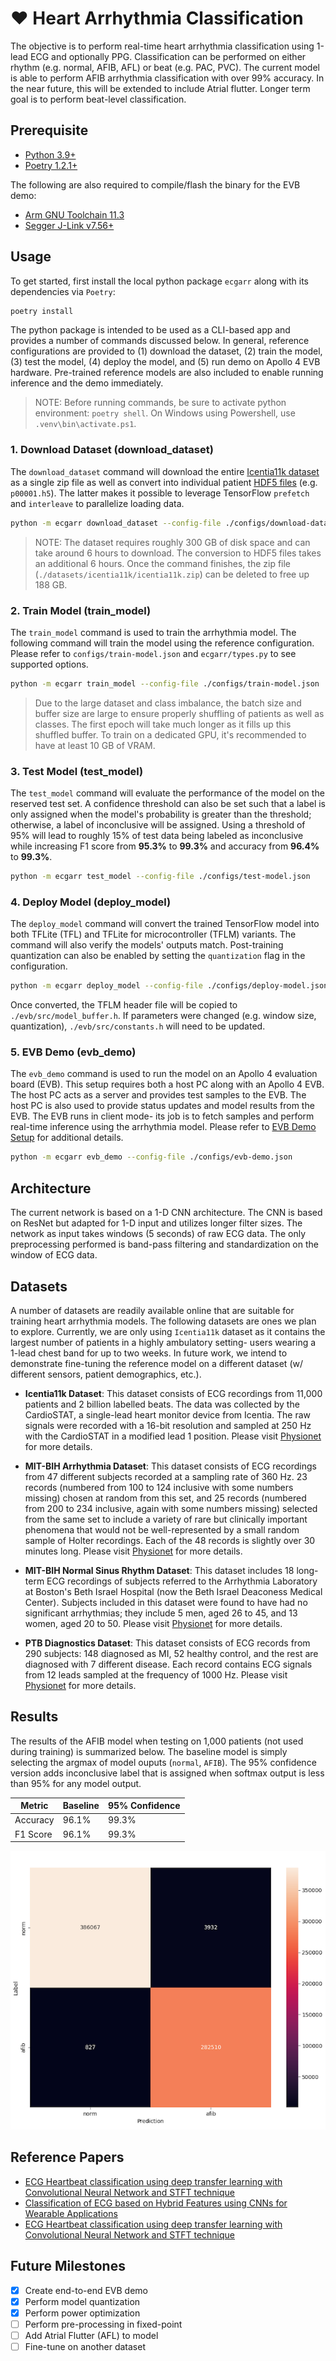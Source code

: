 # ♥️ Heart Arrhythmia Classification

The objective is to perform real-time heart arrhythmia classification using 1-lead ECG and optionally PPG. Classification can be performed on either rhythm (e.g. normal, AFIB, AFL) or beat (e.g. PAC, PVC). The current model is able to perform AFIB arrhythmia classification with over 99% accuracy. In the near future, this will be extended to include Atrial flutter. Longer term goal is to perform beat-level classification.

## Prerequisite

* [Python 3.9+](https://www.python.org)
* [Poetry 1.2.1+](https://python-poetry.org/docs/#installation)

The following are also required to compile/flash the binary for the EVB demo:

* [Arm GNU Toolchain 11.3](https://developer.arm.com/downloads/-/arm-gnu-toolchain-downloads)
* [Segger J-Link v7.56+](https://www.segger.com/downloads/jlink/)

## Usage

To get started, first install the local python package `ecgarr` along with its dependencies via `Poetry`:

```bash
poetry install
```

The python package is intended to be used as a CLI-based app and provides a number of commands discussed below. In general, reference configurations are provided to (1) download the dataset, (2) train the model, (3) test the model, (4) deploy the model, and (5) run demo on Apollo 4 EVB hardware. Pre-trained reference models are also included to enable running inference and the demo immediately.

> NOTE: Before running commands, be sure to activate python environment: `poetry shell`. On Windows using Powershell, use `.venv\bin\activate.ps1`.

### 1. Download Dataset (download_dataset)

The `download_dataset` command will download the entire [Icentia11k dataset](https://physionet.org/content/icentia11k-continuous-ecg/1.0/) as a single zip file as well as convert into individual patient [HDF5 files](https://www.hdfgroup.org/solutions/hdf5/) (e.g. `p00001.h5`). The latter makes it possible to leverage TensorFlow `prefetch` and `interleave` to parallelize loading data.

```bash
python -m ecgarr download_dataset --config-file ./configs/download-dataset.json
```

> NOTE: The dataset requires roughly 300 GB of disk space and can take around 6 hours to download. The conversion to HDF5 files takes an additional 6 hours. Once the command finishes, the zip file (`./datasets/icentia11k/icentia11k.zip`) can be deleted to free up 188 GB.

### 2. Train Model (train_model)

The `train_model` command is used to train the arrhythmia model. The following command will train the model using the reference configuration. Please refer to `configs/train-model.json` and `ecgarr/types.py` to see supported options.

```bash
python -m ecgarr train_model --config-file ./configs/train-model.json
```

> Due to the large dataset and class imbalance, the batch size and buffer size are large to ensure properly shuffling of patients as well as classes. The first epoch will take much longer as it fills up this shuffled buffer. To train on a dedicated GPU, it's recommended to have at least 10 GB of VRAM.

### 3. Test Model (test_model)

The `test_model` command will evaluate the performance of the model on the reserved test set. A confidence threshold can also be set such that a label is only assigned when the model's probability is greater than the threshold; otherwise, a label of inconclusive will be assigned. Using a threshold of 95% will lead to roughly 15% of test data being labeled as inconclusive while increasing F1 score from __95.3%__ to __99.3%__ and accuracy from __96.4%__ to __99.3%__.

```bash
python -m ecgarr test_model --config-file ./configs/test-model.json
```

### 4. Deploy Model (deploy_model)

The `deploy_model` command will convert the trained TensorFlow model into both TFLite (TFL) and TFLite for microcontroller (TFLM) variants. The command will also verify the models' outputs match. Post-training quantization can also be enabled by setting the `quantization` flag in the configuration.

```bash
python -m ecgarr deploy_model --config-file ./configs/deploy-model.json
```

Once converted, the TFLM header file will be copied to `./evb/src/model_buffer.h`. If parameters were changed (e.g. window size, quantization), `./evb/src/constants.h` will need to be updated.

### 5. EVB Demo (evb_demo)

The `evb_demo` command is used to run the model on an Apollo 4 evaluation board (EVB). This setup requires both a host PC along with an Apollo 4 EVB. The host PC acts as a server and provides test samples to the EVB. The host PC is also used to provide status updates and model results from the EVB. The EVB runs in client mode- its job is to fetch samples and perform real-time inference using the arrhythmia model. Please refer to [EVB Demo Setup](./docs/evb_demo.md) for additional details.

```bash
python -m ecgarr evb_demo --config-file ./configs/evb-demo.json
```

## Architecture

The current network is based on a 1-D CNN architecture. The CNN is based on ResNet but adapted for 1-D input and utilizes longer filter sizes. The network as input takes windows (5 seconds) of raw ECG data. The only preprocessing performed is band-pass filtering and standardization on the window of ECG data.

## Datasets

A number of datasets are readily available online that are suitable for training heart arrhythmia models. The following datasets are ones we plan to explore. Currently, we are only using `Icentia11k` dataset as it contains the largest number of patients in a highly ambulatory setting- users wearing a 1-lead chest band for up to two weeks. In future work, we intend to demonstrate fine-tuning the reference model on a different dataset (w/ different sensors, patient demographics, etc.).

* __Icentia11k Dataset__: This dataset consists of ECG recordings from 11,000 patients and 2 billion labelled beats. The data was collected by the CardioSTAT, a single-lead heart monitor device from Icentia. The raw signals were recorded with a 16-bit resolution and sampled at 250 Hz with the CardioSTAT in a modified lead 1 position. Please visit [Physionet](https://physionet.org/content/icentia11k-continuous-ecg/1.0/) for more details.

* __MIT-BIH Arrhythmia Dataset__: This dataset consists of ECG recordings from 47 different subjects recorded at a sampling rate of 360 Hz. 23 records (numbered from 100 to 124 inclusive with some numbers missing) chosen at random from this set, and 25 records (numbered from 200 to 234 inclusive, again with some numbers missing) selected from the same set to include a variety of rare but clinically important phenomena that would not be well-represented by a small random sample of Holter recordings. Each of the 48 records is slightly over 30 minutes long. Please visit [Physionet](https://physionet.org/content/mitdb/1.0.0/) for more details.

* __MIT-BIH Normal Sinus Rhythm Dataset__: This dataset includes 18 long-term ECG recordings of subjects referred to the Arrhythmia Laboratory at Boston's Beth Israel Hospital (now the Beth Israel Deaconess Medical Center). Subjects included in this dataset were found to have had no significant arrhythmias; they include 5 men, aged 26 to 45, and 13 women, aged 20 to 50. Please visit [Physionet](https://physionet.org/content/nsrdb/1.0.0/) for more details.

* __PTB Diagnostics Dataset__: This dataset consists of ECG records from 290 subjects: 148 diagnosed as MI, 52 healthy control, and the rest are diagnosed with 7 different disease. Each record contains ECG signals from 12 leads sampled at the frequency of 1000 Hz. Please visit [Physionet](https://physionet.org/content/ptbdb/1.0.0/) for more details.

## Results

The results of the AFIB model when testing on 1,000 patients (not used during training) is summarized below. The baseline model is simply selecting the argmax of model ouputs (`normal`, `AFIB`). The 95% confidence version adds inconclusive label that is assigned when softmax output is less than 95% for any model output.

| Metric   | Baseline | 95% Confidence |
| -------- | -------- | -------------- |
| Accuracy | 96.1%    | 99.3%          |
| F1 Score | 96.1%    | 99.3%          |

![confusion-matrix-test](./docs/assets/confusion-matrix-test.png)

## Reference Papers

* [ECG Heartbeat classification using deep transfer learning with Convolutional Neural Network and STFT technique](https://arxiv.org/abs/2206.14200)
* [Classification of ECG based on Hybrid Features using CNNs for Wearable Applications](https://arxiv.org/pdf/2206.07648.pdf)
* [ECG Heartbeat classification using deep transfer learning with Convolutional Neural Network and STFT technique](https://arxiv.org/pdf/2206.14200.pdf)

## Future Milestones

* [x] Create end-to-end EVB demo
* [x] Perform model quantization
* [x] Perform power optimization
* [ ] Perform pre-processing in fixed-point
* [ ] Add Atrial Flutter (AFL) to model
* [ ] Fine-tune on another dataset
